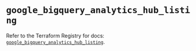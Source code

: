# `google_bigquery_analytics_hub_listing`

Refer to the Terraform Registry for docs: [`google_bigquery_analytics_hub_listing`](https://registry.terraform.io/providers/hashicorp/google/6.34.0/docs/resources/bigquery_analytics_hub_listing).
